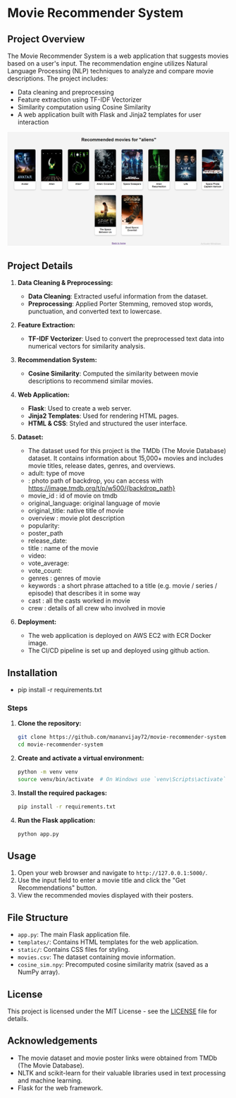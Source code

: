 # Movie Recommender System

## Project Overview

The Movie Recommender System is a web application that suggests movies based on a user's input. The recommendation engine utilizes Natural Language Processing (NLP) techniques to analyze and compare movie descriptions. The project includes:

- Data cleaning and preprocessing
- Feature extraction using TF-IDF Vectorizer
- Similarity computation using Cosine Similarity
- A web application built with Flask and Jinja2 templates for user interaction

![Alt text](https://github.com/mananvijay72/movie-recommender-system/blob/main/images/recommendimage.PNG)

## Project Details

1. **Data Cleaning & Preprocessing:**
   - **Data Cleaning**: Extracted useful information from the dataset.
   - **Preprocessing**: Applied Porter Stemming, removed stop words, punctuation, and converted text to lowercase.

2. **Feature Extraction:**
   - **TF-IDF Vectorizer**: Used to convert the preprocessed text data into numerical vectors for similarity analysis.

3. **Recommendation System:**
   - **Cosine Similarity**: Computed the similarity between movie descriptions to recommend similar movies.

4. **Web Application:**
   - **Flask**: Used to create a web server.
   - **Jinja2 Templates**: Used for rendering HTML pages.
   - **HTML & CSS**: Styled and structured the user interface.

5. **Dataset:**
   - The dataset used for this project is the TMDb (The Movie Database) dataset. It contains information about 15,000+ movies and includes movie titles, release dates, genres, and overviews.
    - adult: type of move
    - : photo path of backdrop, you can access with https://image.tmdb.org/t/p/w500/{backdrop_path}
    - movie_id : id of movie on tmdb
    -  original_language: original language of movie
    - original_title: native title of movie
    - overview : movie plot description
    - popularity:
    - poster_path
    - release_date:
    - title : name of the movie
    - video:
    - vote_average:
    - vote_count:
    - genres : genres of movie
    - keywords : a short phrase attached to a title (e.g. movie / series / episode) that describes it in some way
    - cast : all the casts worked in movie
    - crew : details of all crew who involved in movie


6. **Deployment:**
   - The web application is deployed on AWS EC2 with ECR Docker image.
   - The CI/CD pipeline is set up and deployed using github action.

## Installation
 - pip install -r requirements.txt

### Steps

1. **Clone the repository:**

    ```bash
    git clone https://github.com/mananvijay72/movie-recommender-system
    cd movie-recommender-system
    ```

2. **Create and activate a virtual environment:**

    ```bash
    python -m venv venv
    source venv/bin/activate  # On Windows use `venv\Scripts\activate`
    ```

3. **Install the required packages:**

    ```bash
    pip install -r requirements.txt
    ```

4. **Run the Flask application:**

    ```bash
    python app.py
    ```

## Usage

1. Open your web browser and navigate to `http://127.0.0.1:5000/`.
2. Use the input field to enter a movie title and click the "Get Recommendations" button.
3. View the recommended movies displayed with their posters.

## File Structure

- `app.py`: The main Flask application file.
- `templates/`: Contains HTML templates for the web application.
- `static/`: Contains CSS files for styling.
- `movies.csv`: The dataset containing movie information.
- `cosine_sim.npy`: Precomputed cosine similarity matrix (saved as a NumPy array).



## License

This project is licensed under the MIT License - see the [LICENSE](LICENSE) file for details.

## Acknowledgements

- The movie dataset and movie poster links were obtained from TMDb (The Movie Database).
- NLTK and scikit-learn for their valuable libraries used in text processing and machine learning.
- Flask for the web framework.

